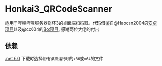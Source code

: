 # Honkai3_QRCodeScanner
适用于哔哩哔哩服务器崩坏3的桌面端扫码器。代码借鉴自@Haocen2004的[安卓项目](https://github.com/Haocen2004/bh3_login_simulation)以及@cc004的[Bot项目](https://github.com/cc004/pcrjjc2), 感谢两位大佬的付出

## 依赖
[.net 6.0](https://dotnet.microsoft.com/zh-cn/download/dotnet/6.0) 下载时选择带有`桌面运行时`的`x86`或`x64`的文件